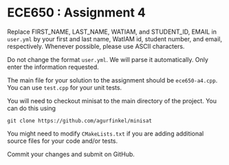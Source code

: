 # ECE650 : Assignment 4

Replace FIRST_NAME, LAST_NAME, WATIAM, and STUDENT_ID, EMAIL in
`user.yml` by your first and last name, WatIAM id, student number, and
email, respectively. Whenever possible, please use ASCII characters.

Do not change the format `user.yml`. We will parse it
automatically. Only enter the information requested.

The main file for your solution to the assignment should be
`ece650-a4.cpp`. You can use `test.cpp` for your unit tests.

You will need to checkout minisat to the main directory of the project.
You can do this using

```
git clone https://github.com/agurfinkel/minisat
```


You might need to modify `CMakeLists.txt` if you are adding additional
source files for your code and/or tests.

Commit your changes and submit on GitHub.

